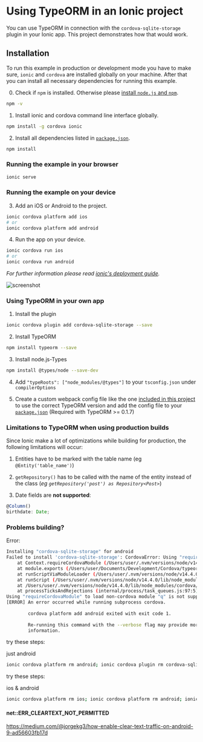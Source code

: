 # Using TypeORM in an Ionic project
You can use TypeORM in connection with the `cordova-sqlite-storage` plugin in your Ionic app.
This project demonstrates how that would work.

## Installation

To run this example in production or development mode you have to make sure, `ionic` and `cordova` are installed globally on your machine. After that you can install all necessary dependencies for running this example.

0. Check if `npm` is installed. Otherwise please [install `node.js` and `npm`](https://nodejs.org/en/download/package-manager/).
```bash
npm -v
```

1. Install ionic and cordova command line interface globally.
```bash
npm install -g cordova ionic
```

2. Install all dependencies listed in [`package.json`](/package.json).
```bash
npm install
```

### Running the example in your browser
```bash
ionic serve
```

### Running the example on your device
3. Add an iOS or Android to the project.
```bash
ionic cordova platform add ios 
# or 
ionic cordova platform add android
```

4. Run the app on your device.
```bash
ionic cordova run ios
# or
ionic cordova run android
```

*For further information please read [ionic's deployment guide](https://ionicframework.com/docs/intro/deploying/).*

![screenshot](./screenshot.png)

### Using TypeORM in your own app
1. Install the plugin
```bash
ionic cordova plugin add cordova-sqlite-storage --save
```

2. Install TypeORM
```bash
npm install typeorm --save
```

3. Install node.js-Types
```bash
npm install @types/node --save-dev
```

4. Add `"typeRoots": ["node_modules/@types"]` to your `tsconfig.json` under `compilerOptions`

5. Create a custom webpack config file like the one [included in this project](config/webpack.config.js) to use the correct TypeORM version and add the config file to your [`package.json`](package.json#L12-14) (Required with TypeORM >= 0.1.7)

### Limitations to TypeORM when using production builds

Since Ionic make a lot of optimizations while building for production, the following limitations will occur:

1. Entities have to be marked with the table name (eg `@Entity('table_name')`)

2. `getRepository()` has to be called with the name of the entity instead of the class (*eg `getRepository('post') as Repository<Post>`*)

3. Date fields are **not supported**:
```ts
@Column()
birthdate: Date;
```

### Problems building?

Error:

```bash
Installing "cordova-sqlite-storage" for android
Failed to install 'cordova-sqlite-storage': CordovaError: Using "requireCordovaModule" to load non-cordova module "q" is not supported. Instead, add this module to your dependencies and use regular "require" to load it.
    at Context.requireCordovaModule (/Users/user/.nvm/versions/node/v14.4.0/lib/node_modules/cordova/node_modules/cordova-lib/src/hooks/Context.js:57:15)
    at module.exports (/Users/user/Documents/Development/Cordova/typeorm-ionic-example/plugins/cordova-sqlite-storage/scripts/beforePluginInstall.js:13:21)
    at runScriptViaModuleLoader (/Users/user/.nvm/versions/node/v14.4.0/lib/node_modules/cordova/node_modules/cordova-lib/src/hooks/HooksRunner.js:157:32)
    at runScript (/Users/user/.nvm/versions/node/v14.4.0/lib/node_modules/cordova/node_modules/cordova-lib/src/hooks/HooksRunner.js:136:12)
    at /Users/user/.nvm/versions/node/v14.4.0/lib/node_modules/cordova/node_modules/cordova-lib/src/hooks/HooksRunner.js:108:40
    at processTicksAndRejections (internal/process/task_queues.js:97:5)
Using "requireCordovaModule" to load non-cordova module "q" is not supported. Instead, add this module to your dependencies and use regular "require" to load it.
[ERROR] An error occurred while running subprocess cordova.
        
        cordova platform add android exited with exit code 1.
        
        Re-running this command with the --verbose flag may provide more
        information.
```

try these steps:

just android

```bash
ionic cordova platform rm android; ionic cordova plugin rm cordova-sqlite-storage; npm i cordova-sqlite-storage@latest && ionic cordova plugin add cordova-sqlite-storage; ionic cordova platform add android
```
try these steps:

ios & android
```bash
ionic cordova platform rm ios; ionic cordova platform rm android; ionic cordova plugin rm cordova-sqlite-storage; npm i cordova-sqlite-storage@latest && ionic cordova plugin add cordova-sqlite-storage; ionic cordova platform add ios; ionic cordova platform add android
```
#### net::ERR_CLEARTEXT_NOT_PERMITTED

https://medium.com/@jorgekg3/how-enable-clear-text-traffic-on-android-9-ad56603fb17d
